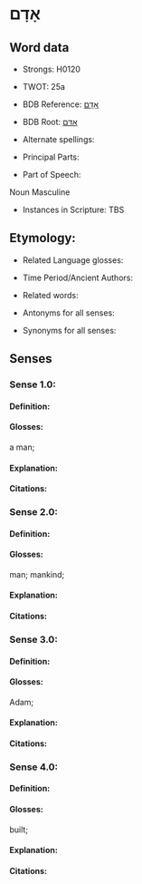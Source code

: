 # אָדָם

<!-- Status: S2="NeedsEdits" -->
<!-- Lexica used for edits:   -->

## Word data

* Strongs: H0120

* TWOT: 25a

* BDB Reference: [אָדָם](rc://en/bdb/dict/a.bc.ab)

* BDB Root: [אדם](rc://en/bdb/dict/a.bc.aa)

* Alternate spellings:

* Principal Parts:

* Part of Speech:

Noun Masculine

* Instances in Scripture: TBS

## Etymology:

* Related Language glosses:

* Time Period/Ancient Authors:

* Related words:

* Antonyms for all senses:

* Synonyms for all senses:

## Senses

### Sense 1.0:

#### Definition:

#### Glosses:

a man; 

#### Explanation:

#### Citations:



### Sense 2.0:

#### Definition:

#### Glosses:

man; mankind; 

#### Explanation:

#### Citations:



### Sense 3.0:

#### Definition:

#### Glosses:

Adam; 

#### Explanation:

#### Citations:



### Sense 4.0:

#### Definition:

#### Glosses:

built; 

#### Explanation:

#### Citations:



